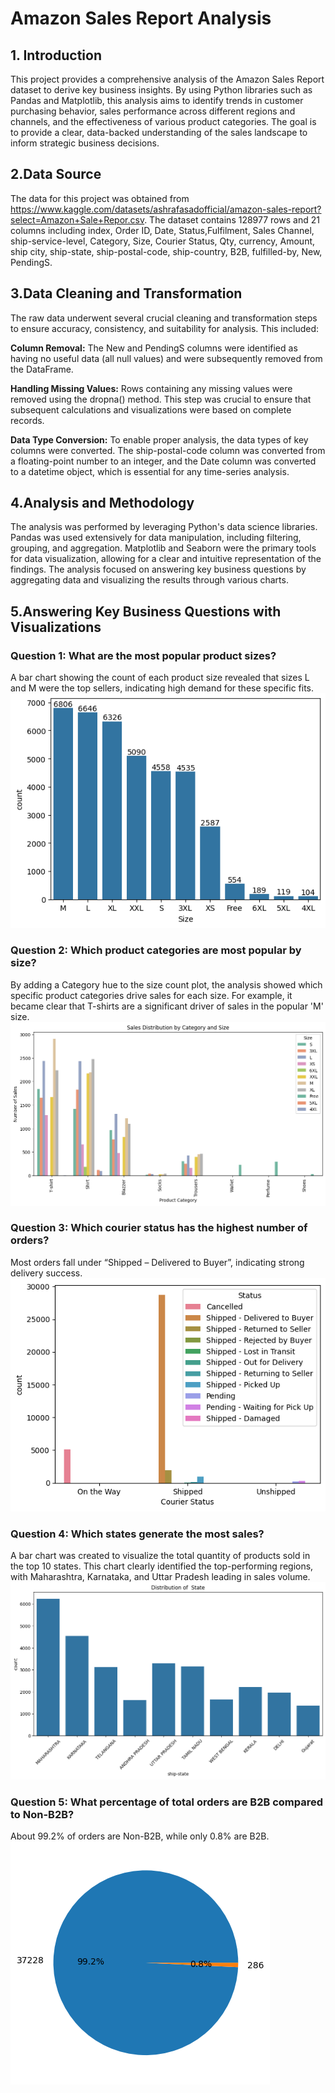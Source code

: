 # Amazon Sales Report Analysis

## 1. Introduction
This project provides a comprehensive analysis of the Amazon Sales Report dataset to derive key business insights. By using Python libraries such as Pandas and Matplotlib, this analysis aims to identify trends in customer purchasing behavior, sales performance across different regions and channels, and the effectiveness of various product categories. The goal is to provide a clear, data-backed understanding of the sales landscape to inform strategic business decisions.

## 2.Data Source
The data for this project was obtained from https://www.kaggle.com/datasets/ashrafasadofficial/amazon-sales-report?select=Amazon+Sale+Repor.csv. The dataset contains 128977 rows and 21 columns including index, Order ID, Date, Status,Fulfilment, Sales Channel, ship-service-level, Category, Size, Courier Status, Qty, currency, Amount, ship city, ship-state, ship-postal-code, ship-country, B2B, fulfilled-by, New, PendingS.

## 3.Data Cleaning and Transformation
The raw data underwent several crucial cleaning and transformation steps to ensure accuracy, consistency, and suitability for analysis. This included:


**Column Removal:** The New and PendingS columns were identified as having no useful data (all null values) and were subsequently removed from the DataFrame.

**Handling Missing Values:** Rows containing any missing values were removed using the dropna() method. This step was crucial to ensure that subsequent calculations and visualizations were based on complete records.

**Data Type Conversion:** To enable proper analysis, the data types of key columns were converted. The ship-postal-code column was converted from a floating-point number to an integer, and the Date column was converted to a datetime object, which is essential for any time-series analysis.


## 4.Analysis and Methodology
The analysis was performed by leveraging Python's data science libraries. Pandas was used extensively for data manipulation, including filtering, grouping, and aggregation. Matplotlib and Seaborn were the primary tools for data visualization, allowing for a clear and intuitive representation of the findings. The analysis focused on answering key business questions by aggregating data and visualizing the results through various charts.

## 5.Answering Key Business Questions with Visualizations

### Question 1: What are the most popular product sizes?
A bar chart showing the count of each product size revealed that sizes L and M were the top sellers, indicating high demand for these specific fits.
![Bar chart](./images/chart%201.png)

### Question 2: Which product categories are most popular by size?
By adding a Category hue to the size count plot, the analysis showed which specific product categories drive sales for each size. For example, it became clear that T-shirts are a significant driver of sales in the popular 'M' size.
![Category chart](./images/chart3.png)

### Question 3: Which courier status has the highest number of orders?
Most orders fall under “Shipped – Delivered to Buyer”, indicating strong delivery success.
![Courier chart](./images/chart2.png)

### Question 4: Which states generate the most sales?
A bar chart was created to visualize the total quantity of products sold in the top 10 states. This chart clearly identified the top-performing regions, with Maharashtra, Karnataka, and Uttar Pradesh leading in sales volume.
![Bar chart](./images/chart5.png)

### Question 5: What percentage of total orders are B2B compared to Non-B2B?
About 99.2% of orders are Non-B2B, while only 0.8% are B2B.
![Pie chart](./images/chart%204.png)

